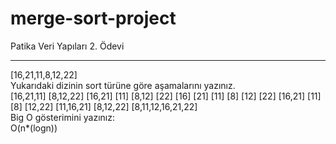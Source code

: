 # merge-sort-project
Patika Veri Yapıları 2. Ödevi
<hr>
[16,21,11,8,12,22] <br>
Yukarıdaki dizinin sort türüne göre aşamalarını yazınız. <br>
[16,21,11] [8,12,22] [16,21] [11] [8,12] [22] [16] [21] [11] [8] [12] [22] [16,21] [11] [8] [12,22] [11,16,21] [8,12,22] [8,11,12,16,21,22] <br>
Big O gösterimini yazınız: <br>
O(n*(logn))

